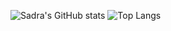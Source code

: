 ![Sadra's GitHub stats](https://github-readme-stats.vercel.app/api?username=SadraHamrahi&show_icons=true&theme=dark)
![Top Langs](https://github-readme-stats.vercel.app/api/top-langs/?username=SadraHamrahi&theme=dark&layout=compact&hide_title=true&exclude_repo=Jupiter-OS&hide=cpp)
